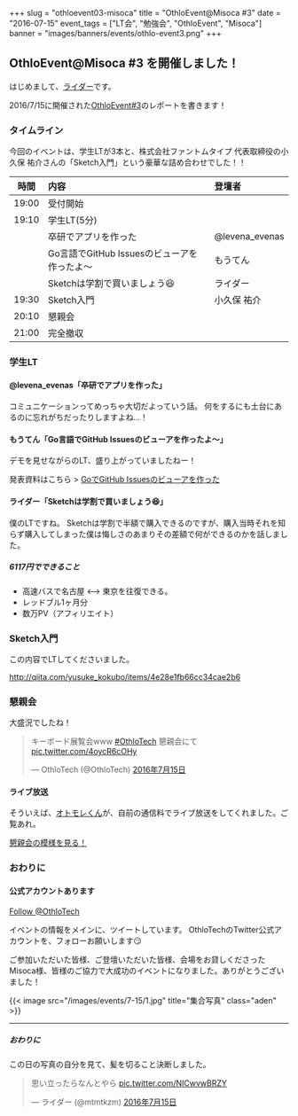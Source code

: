 +++
slug = "othloevent03-misoca"
title = "OthloEvent@Misoca #3"
date = "2016-07-15"
event_tags = ["LT会", "勉強会", "OthloEvent", "Misoca"]
banner = "images/banners/events/othlo-event3.png"
+++

## OthloEvent@Misoca #3 を開催しました！

はじめまして、[ライダー](https://twitter.com/mtmtkzm)です。

2016/7/15に開催された[OthloEvent#3](http://othlotech.connpass.com/event/34943/)のレポートを書きます！


### タイムライン

今回のイベントは、学生LTが3本と、株式会社ファントムタイプ 代表取締役の小久保 祐介さんの「Sketch入門」という豪華な詰め合わせでした！！

|時間|内容|登壇者|
|:-----:|:-----|:-----|
|19:00|受付開始||
|19:10|学生LT(5分)||
||卒研でアプリを作った|@levena_evenas|
||Go言語でGitHub Issuesのビューアを作ったよ〜|もうてん|
||Sketchは学割で買いましょう😆|ライダー|
|19:30|Sketch入門|小久保 祐介|
|20:10|懇親会||
|21:00|完全撤収||

### 学生LT

#### @levena_evenas「卒研でアプリを作った」

コミュニケーションってめっちゃ大切だよっていう話。
何をするにも土台にあるのに忘れがちだったりしますよね...！

#### もうてん「Go言語でGitHub Issuesのビューアを作ったよ〜」

デモを見せながらのLT、盛り上がっていましたねー！

発表資料はこちら > [GoでGitHub Issuesのビューアを作った](http://qiita.com/moutend/items/2365c51d9de35596ee1d)

#### ライダー「Sketchは学割で買いましょう😆」
僕のLTですね。
Sketchは学割で半額で購入できるのですが、購入当時それを知らず購入してしまった僕は悔しさのあまりその差額で何ができるのかを話しました。

##### 6117円でできること
- 高速バスで名古屋 <--> 東京を往復できる。
- レッドブル1ヶ月分
- 数万PV（アフィリエイト）


### Sketch入門
この内容でLTしてくださいました。

http://qiita.com/yusuke_kokubo/items/4e28e1fb66cc34cae2b6

### 懇親会
大盛況でしたね！

<blockquote class="twitter-tweet" data-lang="ja"><p lang="ja" dir="ltr">キーボード展覧会www <a href="https://twitter.com/hashtag/OthloTech?src=hash">#OthloTech</a> 懇親会にて <a href="https://t.co/4oycR6cOHy">pic.twitter.com/4oycR6cOHy</a></p>&mdash; OthloTech (@OthloTech) <a href="https://twitter.com/OthloTech/status/753931014695714816">2016年7月15日</a></blockquote>
<script async src="//platform.twitter.com/widgets.js" charset="utf-8"></script>


#### ライブ放送

そういえば、[オトモレくん](https://twitter.com/otomore01)が、自前の通信料でライブ放送をしてくれました。ご覧あれ。

[懇親会の模様を見る！](https://www.periscope.tv/w/1mnxekMMzMRGX)

### おわりに

#### 公式アカウントあります

<a href="https://twitter.com/OthloTech" class="twitter-follow-button" data-show-count="true">Follow @OthloTech</a><script async src="//platform.twitter.com/widgets.js" charset="utf-8"></script>

イベントの情報をメインに、ツイートしています。
OthloTechのTwitter公式アカウントを、フォローお願いします😏


ご参加いただいた皆様、ご登壇いただいた皆様、会場をお貸しくださったMisoca様、皆様のご協力で大成功のイベントになりました。ありがとうございました！

{{< image src="/images/events/7-15/1.jpg" title="集合写真" class="aden" >}}

----

##### おわりに
この日の写真の自分を見て、髪を切ること決断しました。

<blockquote class="twitter-tweet" data-lang="ja"><p lang="ja" dir="ltr">思い立ったらなんとやら <a href="https://t.co/NICwvwBRZY">pic.twitter.com/NICwvwBRZY</a></p>&mdash; ライダー (@mtmtkzm) <a href="https://twitter.com/mtmtkzm/status/753983890612596736">2016年7月15日</a></blockquote>
<script async src="//platform.twitter.com/widgets.js" charset="utf-8"></script>

